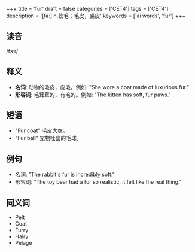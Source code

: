 +++
title = 'fur'
draft = false
categories = ['CET4']
tags = ['CET4']
description = '[fəː] n.软毛；毛皮，裘皮'
keywords = ['ai words', 'fur']
+++

## 读音
/fɜːr/

## 释义
- **名词**: 动物的毛皮，皮毛。例如: "She wore a coat made of luxurious fur."
- **形容词**: 毛茸茸的，有毛的。例如: "The kitten has soft, fur paws."

## 短语
- "Fur coat" 毛皮大衣。
- "Fur ball" 宠物吐出的毛球。

## 例句
- 名词: "The rabbit's fur is incredibly soft."
- 形容词: "The toy bear had a fur so realistic, it felt like the real thing."

## 同义词
- Pelt
- Coat
- Furry
- Hairy
- Pelage
